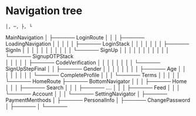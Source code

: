 # Navigation tree
`│, ─, ├, └`

MainNavigation
            │
            ├────── LoginRoute
            │               │
            │               ├────── LoadingNavigation
            │               │                  │
            │               │                  ├────── LoginStack
            │               │                  │               │
            │               │                  │               ├────── SignIn
            │               │                  │               │
            │               │                  │               │
            │               │                  │               └────── SignUp
            │               │                  │
            │               │                  │
            │               │                  │
            │               │                  └────── SignupOTPStack  
            │               │                                  │
            │               │                                  ├────── CodeVerification
            │               │                                  │
            │               │                                  │
            │               │                                  └────── SignUpStepFinal
            │               │                                                       ├────── Gender
            │               │                                                       │
            │               │                                                       │
            │               │                                                       ├────── Age
            │               │                                                       │
            │               │                                                       │
            │               │                                                       └────── CompleteProfile
            │               │
            │               └────── Terms
            │
            │
            │
            │
            │
            └────── HomeRoute
                            ├────── BottomNavigator
                            │                    │
                            │                    ├────── Home
                            │                    │
                            │                    ├────── Search
                            │                    │
                            │                    ├────── ....
                            │                    │
                            │                    ├────── Feed
                            │                    │
                            │                    └────── Account
                            │
                            │
                            │
                            └────── SettingNavigator
                                                 │
                                                 ├────── PaymentMenthods
                                                 │
                                                 ├────── PersonalInfo
                                                 │
                                                 ├────── ChangePassword
                                                 │
                                                 ├────── 
                                                 │
                                                 └────── 


